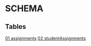 # SCHEMA

## Tables


[01 assignments](./01_Fact_Tables.md)
[02 studentAssignments](./02_Fact_Tables_studentAssignments.md)


